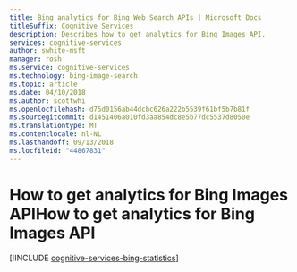 ```yaml
---
title: Bing analytics for Bing Web Search APIs | Microsoft Docs
titleSuffix: Cognitive Services
description: Describes how to get analytics for Bing Images API.
services: cognitive-services
author: swhite-msft
manager: rosh
ms.service: cognitive-services
ms.technology: bing-image-search
ms.topic: article
ms.date: 04/10/2018
ms.author: scottwhi
ms.openlocfilehash: d75d0156ab44dcbc626a222b5539f61bf5b7b81f
ms.sourcegitcommit: d1451406a010fd3aa854dc8e5b77dc5537d8050e
ms.translationtype: MT
ms.contentlocale: nl-NL
ms.lasthandoff: 09/13/2018
ms.locfileid: "44867831"
---
```

# <a name="how-to-get-analytics-for-bing-images-api"></a><span data-ttu-id="b6de2-103">How to get analytics for Bing Images API</span><span class="sxs-lookup"><span data-stu-id="b6de2-103">How to get analytics for Bing Images API</span></span>

[!INCLUDE [cognitive-services-bing-statistics](../../../includes/cognitive-services-bing-statistics.md)]